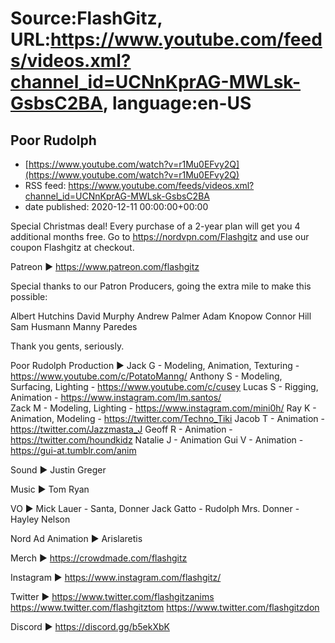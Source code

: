 # Source:FlashGitz, URL:https://www.youtube.com/feeds/videos.xml?channel_id=UCNnKprAG-MWLsk-GsbsC2BA, language:en-US

## Poor Rudolph
 - [https://www.youtube.com/watch?v=r1Mu0EFvy2Q](https://www.youtube.com/watch?v=r1Mu0EFvy2Q)
 - RSS feed: https://www.youtube.com/feeds/videos.xml?channel_id=UCNnKprAG-MWLsk-GsbsC2BA
 - date published: 2020-12-11 00:00:00+00:00

Special Christmas deal! Every purchase of a 2-year plan will get you 4 additional months free. Go to https://nordvpn.com/Flashgitz and use our coupon Flashgitz at checkout.

Patreon ►
https://www.patreon.com/flashgitz

Special thanks to our Patron Producers, going the extra mile to make this possible:

Albert Hutchins
David Murphy
Andrew Palmer
Adam Knopow
Connor Hill
Sam Husmann
Manny Paredes

Thank you gents, seriously.

Poor Rudolph Production ► 
Jack G - Modeling, Animation, Texturing - https://www.youtube.com/c/PotatoManng/
Anthony S - Modeling, Surfacing, Lighting - https://www.youtube.com/c/cusey 
Lucas S - Rigging, Animation - https://www.instagram.com/lm.santos/  
Zack M - Modeling, Lighting - https://www.instagram.com/mini0h/ 
Ray K - Animation, Modeling - https://twitter.com/Techno_Tiki
Jacob T - Animation - https://twitter.com/Jazzmasta_J 
Geoff R - Animation - https://twitter.com/houndkidz 
Natalie J - Animation
Gui V - Animation -  https://gui-at.tumblr.com/anim 

Sound ►
Justin Greger

Music ►
Tom Ryan

VO ► 
Mick Lauer - Santa, Donner
Jack Gatto  -  Rudolph
Mrs. Donner - Hayley Nelson

Nord Ad Animation  ►
Arislaretis 

Merch ►
https://crowdmade.com/flashgitz

Instagram ►
https://www.instagram.com/flashgitz/

Twitter ►
https://www.twitter.com/flashgitzanims
https://www.twitter.com/flashgitztom
https://www.twitter.com/flashgitzdon

Discord ►
https://discord.gg/b5ekXbK


